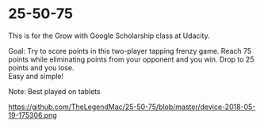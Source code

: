 # 25-50-75
This is for the Grow with Google Scholarship class at Udacity. 

Goal: Try to score points in this two-player tapping frenzy game. 
Reach 75 points while eliminating points from your opponent and you win. 
Drop to 25 points and you lose.  
Easy and simple!

Note:
Best played on tablets


https://github.com/TheLegendMac/25-50-75/blob/master/device-2018-05-19-175306.png
